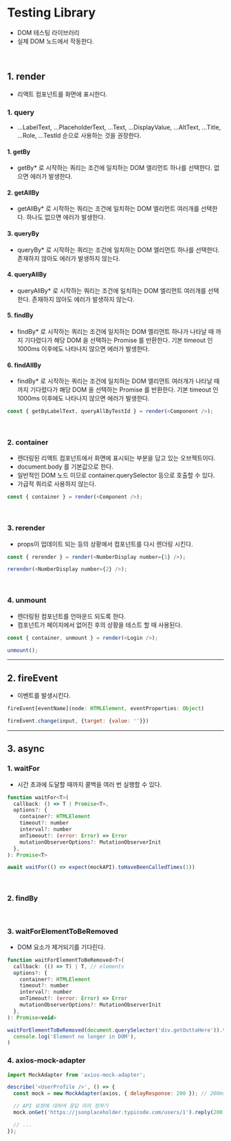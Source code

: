 # Testing Library

- DOM 테스팅 라이브러리
- 실제 DOM 노드에서 작동한다.

<br />

## 1. render

- 리액트 컴포넌트를 화면에 표시한다.

### 1. query

- ...LabelText,
  ...PlaceholderText,
  ...Text,
  ...DisplayValue,
  ...AltText,
  ...Title,
  ...Role,
  ...TestId 순으로 사용하는 것을 권장한다.

#### 1. getBy

- getBy\* 로 시작하는 쿼리는 조건에 일치하는 DOM 엘리먼트 하나를 선택한다. 없으면 에러가 발생한다.

#### 2. getAllBy

- getAllBy\* 로 시작하는 쿼리는 조건에 일치하는 DOM 엘리먼트 여러개를 선택한다. 하나도 없으면 에러가 발생한다.

#### 3. queryBy

- queryBy\* 로 시작하는 쿼리는 조건에 일치하는 DOM 엘리먼트 하나를 선택한다. 존재하지 않아도 에러가 발생하지 않는다.

#### 4. queryAllBy

- queryAllBy\* 로 시작하는 쿼리는 조건에 일치하는 DOM 엘리먼트 여러개를 선택한다. 존재하지 않아도 에러가 발생하지 않는다.

#### 5. findBy

- findBy\* 로 시작하는 쿼리는 조건에 일치하는 DOM 엘리먼트 하나가 나타날 때 까지 기다렸다가 해당 DOM 을 선택하는 Promise 를 반환한다. 기본 timeout 인 1000ms 이후에도 나타나지 않으면 에러가 발생한다.

#### 6. findAllBy

- findBy\* 로 시작하는 쿼리는 조건에 일치하는 DOM 엘리먼트 여러개가 나타날 때 까지 기다렸다가 해당 DOM 을 선택하는 Promise 를 반환한다. 기본 timeout 인 1000ms 이후에도 나타나지 않으면 에러가 발생한다.

```js
const { getByLabelText, queryAllByTestId } = render(<Component />);
```

<br />

### 2. container

- 렌더링된 리액트 컴포넌트에서 화면에 표시되는 부분을 담고 있는 오브젝트이다.
- document.body 를 기본값으로 한다.
- 일반적인 DOM 노드 이므로 container.querySelector 등으로 호출할 수 있다.
- 가급적 쿼리로 사용하지 않는다.

```js
const { container } = render(<Component />);
```

<br />

### 3. rerender

- props이 업데이트 되는 등의 상황에서 컴포넌트를 다시 렌더링 시킨다.

```js
const { rerender } = render(<NumberDisplay number={1} />);

rerender(<NumberDisplay number={2} />);
```

<br />

### 4. unmount

- 렌더링된 컴포넌트를 언마운드 되도록 한다.
- 컴포넌트가 페이지에서 없어진 후의 상황을 테스트 할 때 사용된다.

```js
const { container, unmount } = render(<Login />);

unmount();
```

---

## 2. fireEvent

- 이벤트를 발생시킨다.

```js
fireEvent[eventName](node: HTMLElement, eventProperties: Object)

fireEvent.change(input, {target: {value: ''}})
```

---

## 3. async

### 1. waitFor

- 시간 초과에 도달할 때까지 콜백을 여러 번 실행할 수 있다.

```js
function waitFor<T>(
  callback: () => T | Promise<T>,
  options?: {
    container?: HTMLElement
    timeout?: number
    interval?: number
    onTimeout?: (error: Error) => Error
    mutationObserverOptions?: MutationObserverInit
  },
): Promise<T>

await waitFor(() => expect(mockAPI).toHaveBeenCalledTimes(1))
```

<br />

### 2. findBy

<br />

### 3. waitForElementToBeRemoved

- DOM 요소가 제거되기를 기다린다.

```js
function waitForElementToBeRemoved<T>(
  callback: (() => T) | T, // elements
  options?: {
    container?: HTMLElement
    timeout?: number
    interval?: number
    onTimeout?: (error: Error) => Error
    mutationObserverOptions?: MutationObserverInit
  },
): Promise<void>

waitForElementToBeRemoved(document.querySelector('div.getOuttaHere')).then(() =>
  console.log('Element no longer in DOM'),
)
```

### 4. axios-mock-adapter

```js
import MockAdapter from 'axios-mock-adapter';

describe('<UserProfile />', () => {
  const mock = new MockAdapter(axios, { delayResponse: 200 }); // 200ms 가짜 딜레이 설정

  // API 요청에 대하여 응답 미리 정하기
  mock.onGet('https://jsonplaceholder.typicode.com/users/1').reply(200, result);

  // ...
});
```
